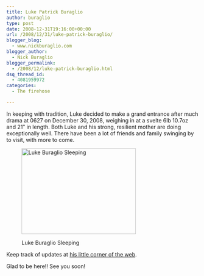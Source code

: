 ```yaml
---
title: Luke Patrick Buraglio
author: buraglio
type: post
date: 2008-12-31T19:16:00+00:00
url: /2008/12/31/luke-patrick-buraglio/
blogger_blog:
  - www.nickburaglio.com
blogger_author:
  - Nick Buraglio
blogger_permalink:
  - /2008/12/luke-patrick-buraglio.html
dsq_thread_id:
  - 4081959972
categories:
  - The firehose

---
```

In keeping with tradition, Luke decided to make a grand entrance after much drama at 0627 on December 30, 2008, weighing in at a svelte 6lb 10.7oz and 21&#8243; in length. Both Luke and his strong, resilient mother are doing exceptionally well. There have been a lot of friends and family swinging by to visit, with more to come.<figure id="attachment_11" style="width: 300px" class="wp-caption alignnone">

<img src="http://buraglio.com/luke/wp-content/uploads/2008/12/img_0721-300x225.jpg" alt="Luke Buraglio Sleeping" title="Luke Buraglio Sleeping" width="300" height="225" /><figcaption class="wp-caption-text">Luke Buraglio Sleeping</figcaption></figure> 

Keep track of updates at [his little corner of the web][1]. 

Glad to be here!! See you soon!

 [1]: http://buraglio.com/luke/